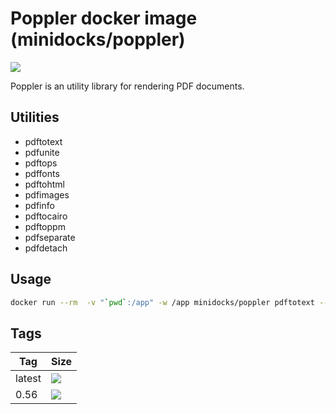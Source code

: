 Poppler docker image (minidocks/poppler)
========================================

![](https://upload.wikimedia.org/wikipedia/commons/thumb/3/36/Poppler_logotype.svg/150px-Poppler_logotype.svg.png)

Poppler is an utility library for rendering PDF documents.

Utilities
---------

- pdftotext
- pdfunite
- pdftops
- pdffonts
- pdftohtml
- pdfimages
- pdfinfo
- pdftocairo
- pdftoppm
- pdfseparate
- pdfdetach

Usage
-----

```bash
docker run --rm  -v "`pwd`:/app" -w /app minidocks/poppler pdftotext --help
```

Tags
----

 Tag    | Size
 ---    | ----
 latest | [![](https://images.microbadger.com/badges/image/minidocks/poppler.svg)](https://microbadger.com/images/minidocks/poppler)
 0.56   | [![](https://images.microbadger.com/badges/image/minidocks/poppler:0.56.svg)](https://microbadger.com/images/minidocks/poppler:0.56)

